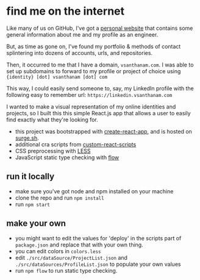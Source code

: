 # find me on the internet

Like many of us on GitHub, I've got a [personal website](https://www.vsanthanam.com) that contains some general information about me and my profile as an engineer.

But, as time as gone on, I've found my portfolio & methods of contact splintering into dozens of accounts, urls, and repositories.

Then, it occurred to me that I have a domain, `vsanthanam.com`. I was able to set up subdomains to forward to my profile or project of choice using `{identity} [dot] vsanthanam [dot] com`

This way, I could easily send someone to, say, my LinkedIn profile with the following easy to remember url: `https://linkedin.vsanthanam.com`

 I wanted to make a visual representation of my online identities and projects, so I built this this simple React.js app that allows a user to easily find exactly what they're looking for.

 * this project was bootstrapped with [create-react-app](https://github.com/facebook/create-react-app), and is hosted on [surge.sh](https://surge.sh).
 * additional cra scripts from [custom-react-scripts](https://www.npmjs.com/package/custom-react-scripts)
 * CSS preprocessing with [LESS](https://lesscss.org)
 * JavaScript static type checking with [flow](https://www.flow.org)

 ## run it locally

 * make sure you've got node and npm installed on your machine
 * clone the repo and run `npm install`
 * run `npm start`

 ## make your own

 * you might want to edit the values for 'deploy' in the scripts part of `package.json` and replace that with your own thing.
 * you can edit colors in `colors.less`
 * edit `./src/dataSource/ProjectList.json` and `./src/dataSources/ProfileList.json` to populate your own values
 * run `npm flow` to run static type checking.
